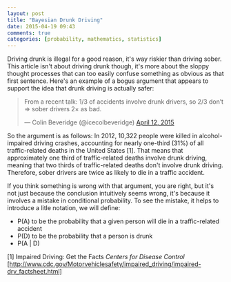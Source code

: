 ```yaml
---
layout: post
title: "Bayesian Drunk Driving"
date: 2015-04-19 09:43
comments: true
categories: [probability, mathematics, statistics]
---
```


Driving drunk is illegal for a good reason, it's way riskier than driving sober. This article isn't about driving drunk 
though, it's more about the sloppy thought processes that can too easily confuse something as obvious as that first 
sentence. Here's an example of a bogus argument that appears to support the idea that drunk driving is actually safer:

<blockquote class="twitter-tweet" lang="en">
<p>From a recent talk: 1/3 of accidents involve drunk drivers, so 2/3 don’t =&gt; sober drivers 2× as bad.</p>
&mdash; Colin Beveridge (@icecolbeveridge)
<a href="https://twitter.com/icecolbeveridge/status/587317304335147008">April 12, 2015</a>
</blockquote>
<script async src="//platform.twitter.com/widgets.js" charset="utf-8"></script>

So the argument is as follows: In 2012, 10,322 people were killed in alcohol-impaired driving crashes,
accounting for nearly one-third (31%) of all traffic-related deaths in the United States [1].
That means that approximately one third of traffic-related deaths involve drunk driving, meaning that 
two thirds of traffic-related deaths don't involve drunk driving. Therefore, sober drivers are twice as
likely to die in a traffic accident.

If you think something is wrong with that argument, you are right, but it's not just because the conclusion 
intuitively seems wrong, it's because it involves a mistake in conditional probability. To see the mistake, 
it helps to introduce a litle notation, we will define:

 - P(A) to be the probability that a given person will die in a traffic-related accident 
 - P(D) to be the probability that a person is drunk
 - P(A | D)

[1] Impaired Driving: Get the Facts *Centers for Disease Control*
[http://www.cdc.gov/Motorvehiclesafety/impaired_driving/impaired-drv_factsheet.html]
